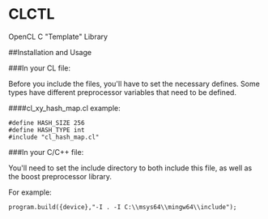 # CLCTL
OpenCL C "Template" Library

##Installation and Usage

###In your CL file:

Before you include the files, you'll have to set the necessary defines. Some types have different preprocessor variables that need to be defined.

####cl_xy_hash_map.cl example:



```
#define HASH_SIZE 256
#define HASH_TYPE int
#include "cl_hash_map.cl"
```
###In your C/C++ file:

You'll need to set the include directory to both include this file, as well as the boost preprocessor library.

For example:

```
program.build({device},"-I . -I C:\\msys64\\mingw64\\include");
```
